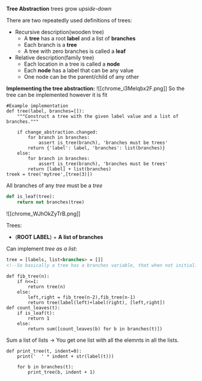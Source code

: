 **Tree Abstraction**
trees grow *upside-down*

There are two repeatedly used definitions of trees:
- Recursive description(wooden tree)
	- A **tree** has a root **label** and a list of **branches** 
	- Each branch is a **tree**
	- A tree with zero branches is called a **leaf**
- Relative description(family tree)
	- Each location in a tree is called a **node**
	- Each **node** has a label that can be any value
	- One node can be the parent/child of any other

**Implementing the tree abstraction:**
![[chrome_i3Melqbx2F.png]]
So the tree can be implemented however it is fit

```jupyter
#Example implementation
def tree(label, branches=[]):
	"""Construct a tree with the given label value and a list of branches."""

	if change_abstraction.changed:
		for branch in branches:
			assert is_tree(branch), 'branches must be trees'
		return {'label': label, 'branches': list(branches)}
	else:
		for branch in branches:
			assert is_tree(branch), 'branches must be trees'
		return [label] + list(branches)
treek = tree('mytree',[tree(3)])
```

All branches of any *tree* must be a *tree*

```Python
def is_leaf(tree):
	return not branches(tree)
```

![[chrome_WJhOkZyTrB.png]]

Trees:
- (**ROOT LABEL**) + **A list of branches**

Can implement *tree as a list*:

```HTML
tree = [labels, list<branches> = []]
<!--So basically a tree has a branches variable, that when not initialised, default to [] value-->
```


```jupyter
def fib_tree(n):
	if n<=1:
		return tree(n)
	else:
		left,right = fib_tree(n-2),fib_tree(n-1)
		return tree(label(left)+label(right), [left,right])
def count_leaves(t):
	if is_leaf(t):
		return 1
	else:
		return sum([count_leaves(b) for b in branches(t)])
```

Sum a list of lists -> You get one list with all the elemnts in all the lists.

```jupyter
def print_tree(t, indent=0):
	print('  ' * indent + str(label(t)))
	
	for b in branches(t):
		print_tree(b, indent + 1)
```
